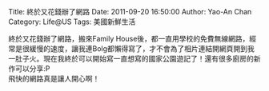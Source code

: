 Title: 終於又花錢辦了網路
Date: 2011-09-20 16:50:00
Author: Yao-An Chan
Category: Life@US
Tags: 美國新鮮生活

<div class='post'>
終於又花錢辦了網路，搬來Family House後，都一直用學校的免費無線網路，經常是很緩慢的速度，讓我連Bolg都懶得寫了，才不會為了相片連結開網頁開到我一肚子火。現在我終於可以開始寫一直想寫的國家公園遊記了！還有很多廚房的新作可以分享:P<br />飛快的網路真是讓人開心啊！<br /><br /></div>

